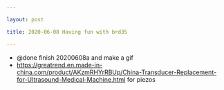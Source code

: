 ```yaml
---

layout: post

title: 2020-06-08 Having fun with brd35

---
```



-   @done finish 20200608a and make a gif
-   https://greatrend.en.made-in-china.com/product/AKzmRHYrRBUp/China-Transducer-Replacement-for-Ultrasound-Medical-Machine.html
    for piezos

